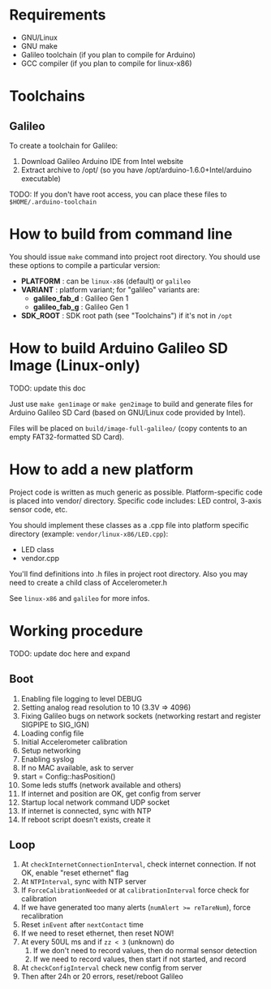# Requirements

* GNU/Linux
* GNU make
* Galileo toolchain (if you plan to compile for Arduino)
* GCC compiler (if you plan to compile for linux-x86)

# Toolchains
## Galileo

To create a toolchain for Galileo:

1. Download Galileo Arduino IDE from Intel website
2. Extract archive to /opt/ (so you have /opt/arduino-1.6.0+Intel/arduino executable)

TODO: If you don't have root access, you can place these files to `$HOME/.arduino-toolchain`

# How to build from command line

You should issue `make` command into project root directory. You should use these options to compile a particular version:

* **PLATFORM** : can be `linux-x86` (default) or `galileo`
* **VARIANT** : platform variant; for "galileo" variants are:
	* **galileo_fab_d** : Galileo Gen 1
	* **galileo_fab_g** : Galileo Gen 1
* **SDK_ROOT** : SDK root path (see "Toolchains") if it's not in `/opt`

# How to build Arduino Galileo SD Image (Linux-only)

TODO: update this doc

Just use `make gen1image` or `make gen2image` to build and generate files for Arduino Galileo SD Card (based on GNU/Linux
code provided by Intel).

Files will be placed on `build/image-full-galileo/` (copy contents to an empty FAT32-formatted SD Card).

# How to add a new platform

Project code is written as much generic as possible. Platform-specific code is placed into vendor/ directory.
Specific code includes: LED control, 3-axis sensor code, etc.

You should implement these classes as a .cpp file into platform specific directory (example: `vendor/linux-x86/LED.cpp`):
* LED class
* vendor.cpp

You'll find definitions into .h files in project root directory. Also you may need to create a child class of Accelerometer.h

See `linux-x86` and `galileo` for more infos.

# Working procedure

TODO: update doc here and expand

## Boot

1. Enabling file logging to level DEBUG
2. Setting analog read resolution to 10 (3.3V => 4096)
3. Fixing Galileo bugs on network sockets (networking restart and register SIGPIPE to SIG_IGN)
4. Loading config file
5. Initial Accelerometer calibration
6. Setup networking
7. Enabling syslog
8. If no MAC available, ask to server
9. start = Config::hasPosition()
10. Some leds stuffs (network available and others)
11. If internet and position are OK, get config from server
12. Startup local network command UDP socket
13. If internet is connected, sync with NTP
14. If reboot script doesn't exists, create it

## Loop

1. At `checkInternetConnectionInterval`, check internet connection. If not OK, enable "reset ethernet" flag
2. At `NTPInterval`, sync with NTP server
3. If `ForceCalibrationNeeded` or at `calibrationInterval` force check for calibration
4. If we have generated too many alerts (`numAlert >= reTareNum`), force recalibration
5. Reset `inEvent` after `nextContact` time
6. If we need to reset ethernet, then reset NOW!
7. At every 50UL ms and if `zz < 3` (unknown) do
	1. If we don't need to record values, then do normal sensor detection
	2. If we need to record values, then start if not started, and record
8. At `checkConfigInterval` check new config from server
9. Then after 24h or 20 errors, reset/reboot Galileo